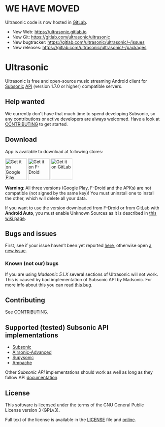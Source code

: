 # WE HAVE MOVED

Ultrasonic code is now hosted in [GitLab][ultrasonic].

- New Web: https://ultrasonic.gitlab.io
- New Git: https://gitlab.com/ultrasonic/ultrasonic
- New bugtracker: https://gitlab.com/ultrasonic/ultrasonic/-/issues
- New releases: https://gitlab.com/ultrasonic/ultrasonic/-/packages

[ultrasonic]: https://gitlab.com/ultrasonic/ultrasonic

# Ultrasonic

Ultrasonic is free and open-source music streaming Android client for
[Subsonic][subsonic] [API][subapi] (version 1.7.0 or higher) compatible
servers.

## Help wanted

We currently don't have that much time to spend developing Subsonic, so any
contributions or active developers are always welcomed.
Have a look at [CONTRIBUTING](CONTRIBUTING.md) to get started.

## Download

App is available to download at following stores:

[<img src="https://play.google.com/intl/en_us/badges/images/generic/en-play-badge.png" alt="Get it on Google Play" height="70">](https://play.google.com/store/apps/details?id=org.moire.ultrasonic)
[<img src="https://f-droid.org/badge/get-it-on.png" alt="Get it on F-Droid" height="70">](https://f-droid.org/packages/org.moire.ultrasonic/)
[<img src="https://ultrasonic.gitlab.io/assets/img/get-it-on-gitlab.png" alt="Get it on GitLab" height="70">](https://gitlab.com/ultrasonic/ultrasonic/-/releases)

**Warning**: All three versions (Google Play, F-Droid and the APKs) are not
compatible (not signed by the same key)! You must uninstall one to install
the other, which will delete all your data.

If you want to use the version downloaded from F-Droid or from GitLab with
**Android Auto**, you must enable Unknown Sources as it is described in
[this wiki page][wikiaa].

## Bugs and issues

First, see if your issue haven’t been yet reported [here][issues], otherwise
open [a new issue][newissue].

### Known (not our) bugs

If you are using *Madsonic 5.1.X* several sections of Ultrasonic will not
work. This is caused by bad implementation of Subsonic API by Madsonic. For
more info about this you can read [this bug][madbug].

## Contributing

See [CONTRIBUTING](CONTRIBUTING.md).

## Supported (tested) Subsonic API implementations

- [Subsonic][subsonic]
- [Airsonic-Advanced][airsonic]
- [Supysonic][supysonic]
- [Ampache][ampache]

Other *Subsonic API* implementations should work as well as long as they
follow API [documentation][subapi].

## License

This software is licensed under the terms of the GNU General Public License
version 3 (GPLv3).

Full text of the license is available in the [LICENSE](LICENSE) file and
[online][gpl3].

[wikiaa]: https://gitlab.com/ultrasonic/ultrasonic/-/wikis/Using-Ultrasonic-with-Android-Auto
[issues]: https://gitlab.com/ultrasonic/ultrasonic/-/issues
[newissue]: https://gitlab.com/ultrasonic/ultrasonic/-/issues/new
[madbug]: https://gitlab.com/ultrasonic/ultrasonic/-/issues/129
[subsonic]: http://www.subsonic.org/
[subapi]: http://www.subsonic.org/pages/api.jsp
[airsonic]: https://github.com/airsonic-advanced/airsonic-advanced
[supysonic]: https://github.com/spl0k/supysonic
[ampache]: https://ampache.org/
[gpl3]: https://opensource.org/licenses/gpl-3.0.html
